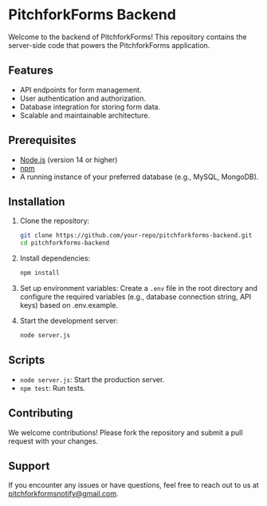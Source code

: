 # PitchforkForms Backend

Welcome to the backend of PitchforkForms! This repository contains the server-side code that powers the PitchforkForms application.

## Features

- API endpoints for form management.
- User authentication and authorization.
- Database integration for storing form data.
- Scalable and maintainable architecture.

## Prerequisites

- [Node.js](https://nodejs.org/) (version 14 or higher)
- [npm](https://www.npmjs.com/)
- A running instance of your preferred database (e.g., MySQL, MongoDB).

## Installation

1. Clone the repository:
    ```bash
    git clone https://github.com/your-repo/pitchforkforms-backend.git
    cd pitchforkforms-backend
    ```

2. Install dependencies:
    ```bash
    npm install
    ```

3. Set up environment variables:
    Create a `.env` file in the root directory and configure the required variables (e.g., database connection string, API keys) based on .env.example.

4. Start the development server:
    ```bash
    node server.js
    ```

## Scripts

- `node server.js`: Start the production server.
- `npm test`: Run tests.

## Contributing

We welcome contributions! Please fork the repository and submit a pull request with your changes.

## Support

If you encounter any issues or have questions, feel free to reach out to us at [pitchforkformsnotify@gmail.com](mailto:pitchforkformsnotify@gmail.com).